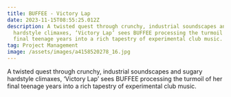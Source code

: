 ```yaml
---
title: BUFFEE - Victory Lap
date: 2023-11-15T08:55:25.012Z
description: A twisted quest through crunchy, industrial soundscapes and sugary
  hardstyle climaxes, ‘Victory Lap’ sees BUFFEE processing the turmoil of her
  final teenage years into a rich tapestry of experimental club music.
tag: Project Management
image: /assets/images/a4158520278_16.jpg
---
```

A twisted quest through crunchy, industrial soundscapes and sugary hardstyle climaxes, ‘Victory Lap’ sees BUFFEE processing the turmoil of her final teenage years into a rich tapestry of experimental club music.